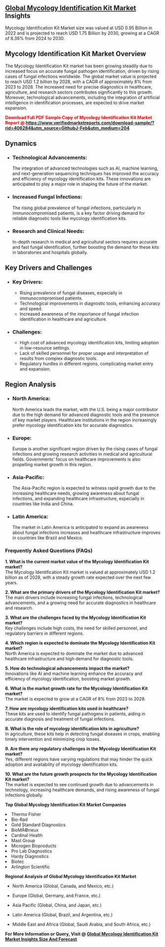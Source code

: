 <h2><a href="https://www.verifiedmarketreports.com/download-sample/?rid=406284&amp;utm_source=GithubJ&amp;utm_medium=204" target="_blank">Global Mycology Identification Kit Market</a> Insights</h2><p>Mycology Identification Kit Market size was valued at USD 0.95 Billion in 2022 and is projected to reach USD 1.75 Billion by 2030, growing at a CAGR of 8.38% from 2024 to 2030.</p><p><h2>Mycology Identification Kit Market Overview</h2> <p>The Mycology Identification Kit market has been growing steadily due to increased focus on accurate fungal pathogen identification, driven by rising cases of fungal infections worldwide. The global market value is projected to reach USD 1.2 billion by 2028, with a CAGR of approximately 8% from 2023 to 2028. The increased need for precise diagnostics in healthcare, agriculture, and research sectors contributes significantly to this growth. Moreover, technological advancements, including the integration of artificial intelligence in identification processes, are expected to drive market expansion.</p> <p><strong><p><span class=""><span style="color: #ff0000;"><strong>Download Full PDF Sample Copy of Mycology Identification Kit Market Report</strong> @ </span><a href="https://www.verifiedmarketreports.com/download-sample/?rid=406284&amp;utm_source=GithubJ-Feb&amp;utm_medium=204" target="_blank">https://www.verifiedmarketreports.com/download-sample/?rid=406284&amp;utm_source=GithubJ-Feb&amp;utm_medium=204</a></span></p></strong></p> <h2>Dynamics</h2> <ul> <li><h3>Technological Advancements:</h3> The integration of advanced technologies such as AI, machine learning, and next-generation sequencing techniques has improved the accuracy and efficiency of mycology identification kits. These innovations are anticipated to play a major role in shaping the future of the market.</li> <li><h3>Increased Fungal Infections:</h3> The rising global prevalence of fungal infections, particularly in immunocompromised patients, is a key factor driving demand for reliable diagnostic tools like mycology identification kits.</li> <li><h3>Research and Clinical Needs:</h3> In-depth research in medical and agricultural sectors requires accurate and fast fungal identification, further boosting the demand for these kits in laboratories and hospitals globally.</li> </ul> <h2>Key Drivers and Challenges</h2> <ul> <li><h3>Key Drivers:</h3> <ul> <li>Rising prevalence of fungal diseases, especially in immunocompromised patients.</li> <li>Technological improvements in diagnostic tools, enhancing accuracy and speed.</li> <li>Increased awareness of the importance of fungal infection identification in healthcare and agriculture.</li> </ul> </li> <li><h3>Challenges:</h3> <ul> <li>High cost of advanced mycology identification kits, limiting adoption in low-resource settings.</li> <li>Lack of skilled personnel for proper usage and interpretation of results from complex diagnostic tools.</li> <li>Regulatory hurdles in different regions, complicating market entry and expansion.</li> </ul> </li> </ul> <h2>Region Analysis</h2> <ul> <li><h3>North America:</h3> North America leads the market, with the U.S. being a major contributor due to the high demand for advanced diagnostic tools and the presence of key market players. Healthcare institutions in the region increasingly prefer mycology identification kits for accurate diagnostics.</li> <li><h3>Europe:</h3> Europe is another significant region driven by the rising cases of fungal infections and growing research activities in medical and agricultural fields. Governments' focus on healthcare improvements is also propelling market growth in this region.</li> <li><h3>Asia-Pacific:</h3> The Asia-Pacific region is expected to witness rapid growth due to the increasing healthcare needs, growing awareness about fungal infections, and expanding healthcare infrastructure, especially in countries like India and China.</li> <li><h3>Latin America:</h3> The market in Latin America is anticipated to expand as awareness about fungal infections increases and healthcare infrastructure improves in countries like Brazil and Mexico.</li> </ul> <h3>Frequently Asked Questions (FAQs)</h3> <p><strong>1. What is the current market value of the Mycology Identification Kit market?</strong><br> The Mycology Identification Kit market is valued at approximately USD 1.2 billion as of 2028, with a steady growth rate expected over the next few years.</p> <p><strong>2. What are the primary drivers of the Mycology Identification Kit market?</strong><br> The main drivers include increasing fungal infections, technological advancements, and a growing need for accurate diagnostics in healthcare and research.</p> <p><strong>3. What are the challenges faced by the Mycology Identification Kit market?</strong><br> Key challenges include high costs, the need for skilled personnel, and regulatory barriers in different regions.</p> <p><strong>4. Which region is expected to dominate the Mycology Identification Kit market?</strong><br> North America is expected to dominate the market due to advanced healthcare infrastructure and high demand for diagnostic tools.</p> <p><strong>5. How do technological advancements impact the market?</strong><br> Innovations like AI and machine learning enhance the accuracy and efficiency of mycology identification, boosting market growth.</p> <p><strong>6. What is the market growth rate for the Mycology Identification Kit market?</strong><br> The market is expected to grow at a CAGR of 8% from 2023 to 2028.</p> <p><strong>7. How are mycology identification kits used in healthcare?</strong><br> These kits are used to identify fungal pathogens in patients, aiding in accurate diagnosis and treatment of fungal infections.</p> <p><strong>8. What is the role of mycology identification kits in agriculture?</strong><br> In agriculture, these kits help in detecting fungal diseases in crops, enabling timely intervention and minimizing crop losses.</p> <p><strong>9. Are there any regulatory challenges in the Mycology Identification Kit market?</strong><br> Yes, different regions have varying regulations that may hinder the quick adoption and availability of mycology identification kits.</p> <p><strong>10. What are the future growth prospects for the Mycology Identification Kit market?</strong><br> The market is expected to see continued growth due to advancements in technology, increasing healthcare demands, and rising awareness of fungal infections globally.</p> </p><p><strong>Top Global Mycology Identification Kit Market Companies</strong></p><div data-test-id=""><p><li>Thermo Fisher</li><li> Bio-Rad</li><li> Gold Standard Diagnostics</li><li> BioMÃ©rieux</li><li> Cardinal Health</li><li> Mast Group</li><li> Microgen Bioproducts</li><li> Pro Lab Diagnostics</li><li> Hardy Diagnostics</li><li> Biotec</li><li> Arlington Scientific</li></p><div><strong>Regional Analysis of&nbsp;Global Mycology Identification Kit Market</strong></div><ul><li dir="ltr"><p dir="ltr">North America&nbsp;(Global, Canada, and Mexico, etc.)</p></li><li dir="ltr"><p dir="ltr">Europe (Global, Germany, and France, etc.)</p></li><li dir="ltr"><p dir="ltr">Asia Pacific&nbsp;(Global, China, and Japan, etc.)</p></li><li dir="ltr"><p dir="ltr">Latin America&nbsp;(Global, Brazil, and Argentina, etc.)</p></li><li dir="ltr">Middle East and Africa&nbsp;(Global, Saudi Arabia, and South Africa, etc.)</li></ul><p><strong>For More Information or Query, Visit @&nbsp;</strong><strong><a href="https://www.verifiedmarketreports.com/product/mycology-identification-kit-market/?utm_source=GithubJ&amp;utm_medium=204" target="_blank">Global Mycology Identification Kit Market Insights Size And Forecast</a></strong></p></div>
